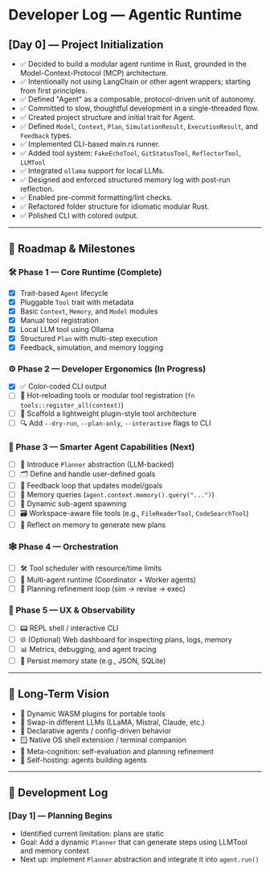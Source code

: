 # Developer Log — Agentic Runtime

## [Day 0] — Project Initialization

* ✅ Decided to build a modular agent runtime in Rust, grounded in the Model-Context-Protocol (MCP) architecture.
* ✅ Intentionally not using LangChain or other agent wrappers; starting from first principles.
* ✅ Defined "Agent" as a composable, protocol-driven unit of autonomy.
* ✅ Committed to slow, thoughtful development in a single-threaded flow.
* ✅ Created project structure and initial trait for Agent.
* ✅ Defined `Model`, `Context`, `Plan`, `SimulationResult`, `ExecutionResult`, and `Feedback` types.
* ✅ Implemented CLI-based main.rs runner.
* ✅ Added tool system: `FakeEchoTool`, `GitStatusTool`, `ReflectorTool`, `LLMTool`
* ✅ Integrated `ollama` support for local LLMs.
* ✅ Designed and enforced structured memory log with post-run reflection.
* ✅ Enabled pre-commit formatting/lint checks.
* ✅ Refactored folder structure for idiomatic modular Rust.
* ✅ Polished CLI with colored output.

---

## 📍 Roadmap & Milestones

### 🛠️ Phase 1 — Core Runtime (Complete)
- [x] Trait-based `Agent` lifecycle
- [x] Pluggable `Tool` trait with metadata
- [x] Basic `Context`, `Memory`, and `Model` modules
- [x] Manual tool registration
- [x] Local LLM tool using Ollama
- [x] Structured `Plan` with multi-step execution
- [x] Feedback, simulation, and memory logging

### ⚙️ Phase 2 — Developer Ergonomics (In Progress)
- [x] ✅ Color-coded CLI output
- [ ] 🔄 Hot-reloading tools or modular tool registration (`fn tools::register_all(context)`)
- [ ] 🧱 Scaffold a lightweight plugin-style tool architecture
- [ ] 🔍 Add `--dry-run`, `--plan-only`, `--interactive` flags to CLI

### 🧠 Phase 3 — Smarter Agent Capabilities (Next)
- [ ] 🧠 Introduce `Planner` abstraction (LLM-backed)
- [ ] 🗂️ Define and handle user-defined goals
- [ ] 🔄 Feedback loop that updates model/goals
- [ ] 🧠 Memory queries (`agent.context.memory().query("...")`)
- [ ] 🧩 Dynamic sub-agent spawning
- [ ] 🗃️ Workspace-aware file tools (e.g., `FileReaderTool`, `CodeSearchTool`)
- [ ] 🧠 Reflect on memory to generate new plans

### 🕸️ Phase 4 — Orchestration
- [ ] 🛠️ Tool scheduler with resource/time limits
- [ ] 🤖 Multi-agent runtime (Coordinator + Worker agents)
- [ ] 📎 Planning refinement loop (sim → revise → exec)

### 🧪 Phase 5 — UX & Observability
- [ ] 📟 REPL shell / interactive CLI
- [ ] 🌐 (Optional) Web dashboard for inspecting plans, logs, memory
- [ ] 📊 Metrics, debugging, and agent tracing
- [ ] 🧠 Persist memory state (e.g., JSON, SQLite)

---

## 🧠 Long-Term Vision

- 🧩 Dynamic WASM plugins for portable tools
- 🧠 Swap-in different LLMs (LLaMA, Mistral, Claude, etc.)
- 🧬 Declarative agents / config-driven behavior
- 🪟 Native OS shell extension / terminal companion
- 🧠 Meta-cognition: self-evaluation and planning refinement
- 🌱 Self-hosting: agents building agents

---

## 📅 Development Log

### [Day 1] — Planning Begins
- Identified current limitation: plans are static
- Goal: Add a dynamic `Planner` that can generate steps using LLMTool and memory context
- Next up: implement `Planner` abstraction and integrate it into `agent.run()`

